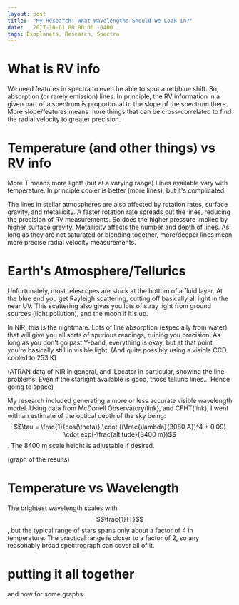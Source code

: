 ```yaml
---
layout: post
title:  "My Research: What Wavelengths Should We Look in?"
date:   2017-10-01 00:00:00 -0400
tags: Exoplanets, Research, Spectra
---
```

<script type="text/javascript" async
  src="https://cdnjs.cloudflare.com/ajax/libs/mathjax/2.7.4/MathJax.js?config=TeX-MML-AM_CHTML">
</script>

# What is RV info
We need features in spectra to even be able to spot a red/blue shift. So, absorption (or rarely emission) lines. In principle, the RV information in a given part of a spectrum is proportional to the slope of the spectrum there. More slope/features means more things that can be cross-correlated to find the radial velocity to greater precision.

# Temperature (and other things) vs RV info
More T means more light! (but at a varying range)
Lines available vary with temperature. In principle cooler is better (more lines), but it's complicated.

The lines in stellar atmospheres are also affected by rotation rates, surface gravity, and metallicity. A faster rotation rate spreads out the lines, reducing the precision of RV measurements. So does the higher pressure implied by higher surface gravity. Metallicity affects the number and depth of lines. As long as they are not saturated or blending together, more/deeper lines mean more precise radial velocity measurements.

# Earth's Atmosphere/Tellurics
Unfortunately, most telescopes are stuck at the bottom of a fluid layer. At the blue end you get Rayleigh scattering, cutting off basically all light in the near UV. This scattering also gives you lots of stray light from ground sources (light pollution), and the moon if it's up.

In NIR, this is the nightmare. Lots of line absorption (especially from water) that will give you all sorts of spurious readings, ruining you precision. As long as you don't go past Y-band, everything is okay, but at that point you're basically still in visible light. (And quite possibly using a visible CCD cooled to 253 K)

(ATRAN data of NIR in general, and iLocator in particular, showing the line problems. Even if the starlight available is good, those telluric lines... Hence going to space)

My research included generating a more or less accurate visible wavelength model. Using data from McDonell Observatory(link), and CFHT(link), I went with an estimate of the optical depth of the sky being: $$\tau = \frac{1}{cos(\theta)} \cdot ((\frac{\lambda}{3080 A})^4 + 0.09) \cdot exp(-\frac{altitude}{8400 m})$$. The 8400 m scale height is adjustable if desired.

(graph of the results)

# Temperature vs Wavelength
The brightest wavelength scales with $$\frac{1}{T}$$, but the typical range of stars spans only about a factor of 4 in temperature. The practical range is closer to a factor of 2, so any reasonably broad spectrograph can cover all of it.

# putting it all together
and now for some graphs


[Bottom 2013]: http://iopscience.iop.org/article/10.1086/670174
[Beatty 2015]: http://iopscience.iop.org/article/10.1086/684264
